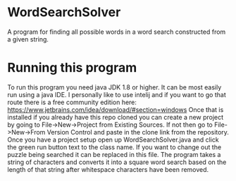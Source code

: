 # WordSearchSolver
A program for finding all possible words in a word search constructed from a given string.

# Running this program
To run this program you need java JDK 1.8 or higher. It can be most easily run using a java IDE. I personally like to use intelij and if you want to go that route there is a free community edition here: https://www.jetbrains.com/idea/download/#section=windows
Once that is installed if you already have this repo cloned you can create a new project by going to File->New->Project from Existing Sources. If not then go to File->New->From Version Control and paste in the clone link from the repository.
Once you have a project setup open up WordSearchSolver.java and click the green run button text to the class name. If you want to change out the puzzle being searched it can be replaced in this file. The program takes a string of characters and converts it into a square word search based on the length of that string after whitespace characters have been removed.

